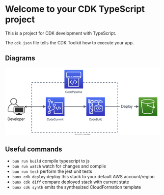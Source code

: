# Welcome to your CDK TypeScript project

This is a project for CDK development with TypeScript.

The `cdk.json` file tells the CDK Toolkit how to execute your app.

## Diagrams

![AWS Diagrams](/drawio/cicd-s3-cdk.svg)

## Useful commands

* `bun run build`   compile typescript to js
* `bun run watch`   watch for changes and compile
* `bun run test`    perform the jest unit tests
* `bunx cdk deploy`  deploy this stack to your default AWS account/region
* `bunx cdk diff`    compare deployed stack with current state
* `bunx cdk synth`   emits the synthesized CloudFormation template